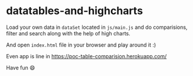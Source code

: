 # datatables-and-highcharts

Load your own data in `dataSet` located in `js/main.js` and do comparisions, filter and search along with the help of high charts.

And open `index.html` file in your browser and play around it :)

Even app is line in https://poc-table-comparision.herokuapp.com/

Have fun 😄
